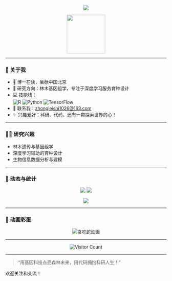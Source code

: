 <!-- 动画欢迎 -->
<p align="center">
  <img src="https://readme-typing-svg.demolab.com/?lines=Hi,+I%27m+Zhonglei+Shi!;北京林木基因组学研究生;深度学习×育种设计;欢迎来到我的GitHub~&center=true&width=500&height=40&duration=3000" />
</p>

<p align="center">
  <img src="https://github.com/zhongleishi/zhongleishi/blob/main/assets/cat-animated.gif" width="120">
</p>

---

### 👋 关于我

- 🌱 博一在读，坐标中国北京
- 🧬 研究方向：林木基因组学，专注于深度学习服务育种设计
- 💻 技能栈：  
  <img src="https://img.shields.io/badge/-R-276DC3?style=flat-square&logo=R&logoColor=white" alt="R" />
  <img src="https://img.shields.io/badge/-Python-3776AB?style=flat-square&logo=python&logoColor=white" alt="Python" />
  <img src="https://img.shields.io/badge/-TensorFlow-FF6F00?style=flat-square&logo=tensorflow&logoColor=white" alt="TensorFlow" />
- 📧 联系我：zhongleishi1026@163.com
- ✨ 兴趣爱好：科研、代码、还有一颗探索世界的心！

---

### 🧑‍🔬 研究兴趣

- 林木遗传与基因组学
- 深度学习辅助的育种设计
- 生物信息数据分析与建模

---

### 🚀 动态与统计

<p align="center">
  <img src="https://github-readme-stats.vercel.app/api?username=zhongleishi&show_icons=true&theme=tokyonight"/>
  <img src="https://github-readme-streak-stats.herokuapp.com/?user=zhongleishi&theme=tokyonight" />
</p>
<p align="center">
  <img src="https://github-readme-activity-graph.cyclic.app/graph?username=zhongleishi&theme=tokyo-night" />
</p>

---

### 🐍 动画彩蛋

<p align="center">
  <img src="https://github.com/zhongleishi/zhongleishi/raw/output/github-contribution-grid-snake.svg" alt="贪吃蛇动画" />
</p>

---

<p align="center">
  <img src="https://komarev.com/ghpvc/?username=zhongleishi&style=flat-square&color=blue" alt="Visitor Count"/>
</p>

---

> “用基因科技点亮森林未来，用代码拥抱科研人生！”  

欢迎关注和交流！
